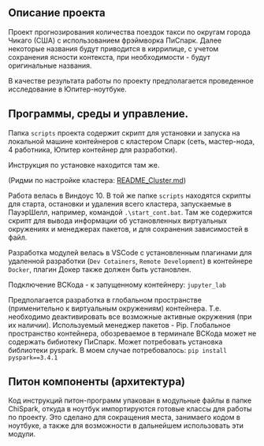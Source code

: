 ## Описание проекта

Проект прогнозирования количества поездок такси по округам города Чикаго (США) с использованием фрэймворка ПиСпарк. Далее некоторые названия будут приводится в киррилице, с учетом сохранения ясности контекста, при необходимости - будут оригинальные названия.

В качестве результата работы по проекту предполагается проведенное исследование в Юпитер-ноутбуке.

## Программы, среды и управление.
Папка `scripts` проекта содержит скрипт для установки и запуска на локальной машине контейнеров с кластером Спарк (сеть, мастер-нода, 4 работника, Юпитер контейнер для разработки).

Инструкция по установке находится там же.

(Ридми по настройке кластера: [README_Cluster.md](https://github.com/kogriv/chicago_spark/blob/master/README_cluster.md))

Работа велась в Виндоус 10. В той же папке `scripts` находятся скрипты для старта, остановки и удаления всего кластера, запускаемые в ПауэрШелл, например, командой `.\start_cont.bat`. Там же содержится скрипт для вывода информации об установленных виртуальных окружениях и менеджерах пакетов, и для сохранения зависимостей в файл.

Разработка модулей велась в VSCode с установленным плагинами для удаленной разработки (`Dev Cotainers`, `Remote Development`) в контейнере `Docker`, плагин Докер также должен быть установлен.

Подключение ВСКода - к запущенному контейнеру: `jupyter_lab`

Предполагается разработка в глобальном пространстве (применительно к виртуальным окружениям) контейнера. Т.е. необходимо деактивировать все возможные активные окружения (при их наличии). Используемый менеджер пакетов - Pip. Глобальное пространство контейнера, обозреваемое в терминале ВСКода может не содержать бибиотеку ПиСпарк. Может потребовать установка библиотеки pyspark. В моем случае потребовалось: `pip install pyspark==3.4.1`

## Питон компоненты (архитектура)
Код инструкций питон-программ упакован в модульные файлы в папке ChiSpark, откуда в ноутбук импортируются готовые классы для работы по проекту. Это сделано для сокращения места, занимаего кодом в ноутбуке, а также для возможности в дальнейшем использовать эти модули.




